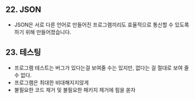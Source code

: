 ## 22. JSON

* JSON은 서로 다른 언어로 만들어진 프로그램끼리도 효율적으로 통신할 수 있도록 하기 위해 만들어졌습니다.

## 23. 테스팅

* 프로그램 테스트는 버그가 있다는걸 보여줄 수는 있지만, 없다는 걸 절대로 보여 줄 수 없다.
* 프로그램은 최대한 비대해지지않게
* 불필요한 코드 제거 및 불필요한 패키지 제거에 힘을 쏟자